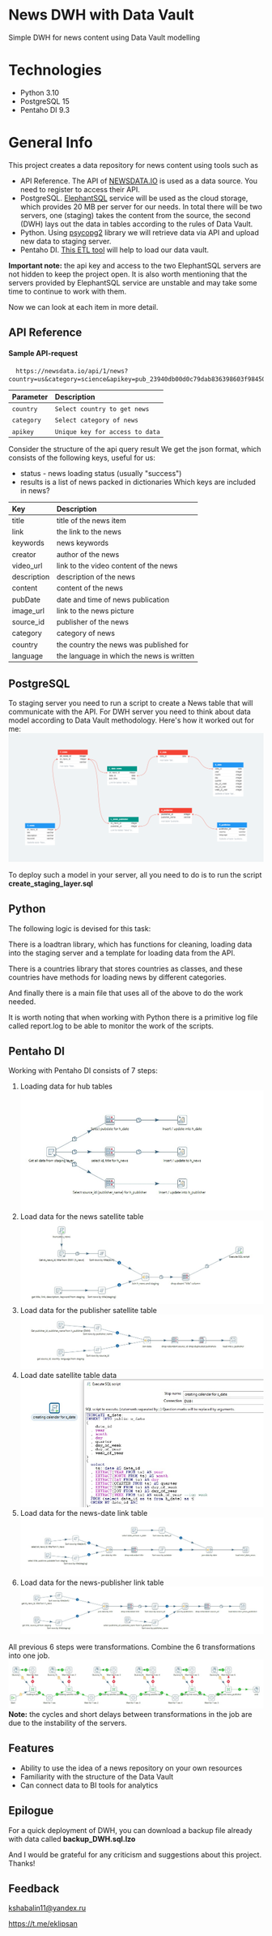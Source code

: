 # News DWH with Data Vault

Simple DWH for news content using Data Vault modelling

# Technologies

- Python 3.10
- PostgreSQL 15
- Pentaho DI 9.3

# General Info
This project creates a data repository for news content using tools such as 
- API Reference. The API of [NEWSDATA.IO](https://newsdata.io) is used as a data source. You need to register to access their API.
- PostgreSQL. [ElephantSQL](https://www.elephantsql.com) service will be used as the cloud storage, which provides 20 MB per server for our needs. In total there will be two servers, one (staging) takes the content from the source, the second (DWH) lays out the data in tables according to the rules of Data Vault.
- Python. Using [psycopg2](https://www.psycopg.org) library we will retrieve data via API and upload new data to staging server.
- Pentaho DI.  [This ETL tool](https://sourceforge.net/projects/pentaho/) will help to load our data vault.

**Important note:** the api key and access to the two ElephantSQL servers are not hidden to keep the project open. It is also worth mentioning that the servers provided by ElephantSQL service are unstable and may take some time to continue to work with them.

Now we can look at each item in more detail.
## API Reference

#### Sample API-request

```
  https://newsdata.io/api/1/news?country=us&category=science&apikey=pub_23940db00d0c79dab836398603f98450d0c07
```

| Parameter | Description                    |
| :-------- | :------------------------------|
| `country` | `Select country to get news`   |
| `category`| `Select category of news`      |
| `apikey`  | `Unique key for access to data`|


Consider the structure of the api query result
We get the json format, which consists of the following keys, useful for us:
- status - news loading status (usually "success")
- results is a list of news packed in dictionaries
Which keys are included in news?

| Key       | Description                       |
| :-------- | :-------------------------------- |
|title      | title of the news item            |
|link       | the link to the news              |                                
|keywords   |news keywords                      |
|creator    |author of the news                 |
|video_url  |link to the video content of the news|
|description|description of the news            |
|content    |content of the news                |
|pubDate    | date and time of news publication |
|image_url  | link to the news picture          |
|source_id  |publisher of the news              |
|category   |category of news                   |
|country    |the country the news was published for|
|language   |the language in which the news is written|

## PostgreSQL

To staging server you need to run a script to create a News table that will communicate with the API.
For DWH server you need to think about data model according to Data Vault methodology. Here's how it worked out for me:
![](images/data_vault_schema.png)

To deploy such a model in your server, all you need to do is to run the script **create_staging_layer.sql**

## Python

The following logic is devised for this task:

There is a loadtran library, which has functions for cleaning, loading data into the staging server and a template for loading data from the API.

There is a countries library that stores countries as classes, and these countries have methods for loading news by different categories.

And finally there is a main file that uses all of the above to do the work needed.

It is worth noting that when working with Python there is a primitive log file called report.log to be able to monitor the work of the scripts. 

## Pentaho DI

Working with Pentaho DI consists of 7 steps:
1. Loading data for hub tables
  ![](images/loading_hubs.jpg)
2. Load data for the news satellite table
  ![](images/loading_satellite_news.jpg)
3. Load data for the publisher satellite table
  ![](images/loading_satellite_publisher.jpg)
4. Load date satellite table data
  ![](images/loading_satellite_date.jpg)
5. Load data for the news-date link table
  ![](images/loading_link_news_date.jpg)
6. Load data for the news-publisher link table
  ![](images/loading_link_news_publisher.jpg)

All previous 6 steps were transformations. Combine the 6 transformations into one job.
![](images/news_job.jpg)
**Note:** the cycles and short delays between transformations in the job are due to the instability of the servers.

## Features

- Ability to use the idea of a news repository on your own resources 
- Familiarity with the structure of the Data Vault
- Can connect data to BI tools for analytics


## Epilogue

For a quick deployment of DWH, you can download a backup file already with data called **backup_DWH.sql.lzo**

And I would be grateful for any criticism and suggestions about this project. Thanks!

## Feedback

kshabalin11@yandex.ru

https://t.me/eklipsan